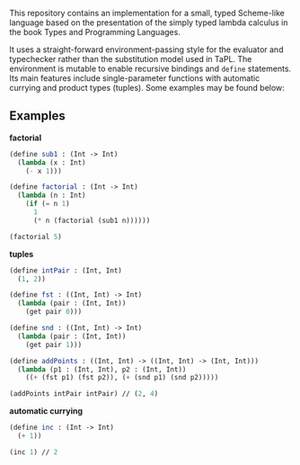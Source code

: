 This repository contains an implementation for a small, typed Scheme-like language based on the presentation of the simply typed lambda calculus in the book Types and Programming Languages.

It uses a straight-forward environment-passing style for the evaluator and typechecker rather than the substitution model used in TaPL. The environment is mutable to enable recursive bindings and `define` statements. Its main features include single-parameter functions with automatic currying and product types (tuples). Some examples may be found below:

## Examples

**factorial**
```scm
(define sub1 : (Int -> Int)
  (lambda (x : Int)
    (- x 1)))

(define factorial : (Int -> Int)
  (lambda (n : Int)
    (if (= n 1)
      1
      (* n (factorial (sub1 n))))))

(factorial 5)
```

**tuples**
```scm
(define intPair : (Int, Int)
  (1, 2))

(define fst : ((Int, Int) -> Int)
  (lambda (pair : (Int, Int))
    (get pair 0)))

(define snd : ((Int, Int) -> Int)
  (lambda (pair : (Int, Int))
    (get pair 1)))

(define addPoints : ((Int, Int) -> ((Int, Int) -> (Int, Int)))
  (lambda (p1 : (Int, Int), p2 : (Int, Int))
    ((+ (fst p1) (fst p2)), (+ (snd p1) (snd p2)))))

(addPoints intPair intPair) // (2, 4)
```

**automatic currying**
```scm
(define inc : (Int -> Int)
  (+ 1))

(inc 1) // 2
```